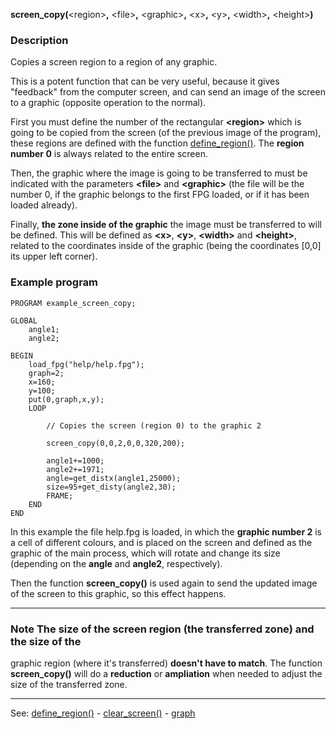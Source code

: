 **screen_copy(**&lt;region&gt;**,** &lt;file&gt;**,** &lt;graphic&gt;**,** &lt;x&gt;**,** &lt;y&gt;**,** &lt;width&gt;**,** &lt;height&gt;**)**

### Description

Copies a screen region to a region of any graphic.

This is a potent function that can be very useful, because it gives
&quot;feedback&quot; from the computer screen, and can send an image of the screen to a graphic
(opposite operation to the normal).

First you must define the number of the rectangular **&lt;region&gt;** which is going to be
copied from the screen (of the previous image of the program), these regions are defined
with the function [define_region()](define_region().md). The **region number 0** is always related to
the entire screen.

Then, the graphic where the image is going to be transferred to must be indicated 
with the parameters **&lt;file&gt;** and **&lt;graphic&gt;** (the file will be the number 0, if the
graphic belongs to the first FPG loaded, or if it has been loaded already).

Finally,  **the zone inside of the graphic** the image must be transferred to will be defined.
This will be defined as **&lt;x&gt;**, **&lt;y&gt;**, **&lt;width&gt;** and **&lt;height&gt;**, related
to the coordinates inside of the graphic (being the coordinates [0,0] its upper left
corner).

### Example program
```
PROGRAM example_screen_copy;

GLOBAL
    angle1;
    angle2;

BEGIN
    load_fpg("help/help.fpg");
    graph=2;
    x=160;
    y=100;
    put(0,graph,x,y);
    LOOP

        // Copies the screen (region 0) to the graphic 2

        screen_copy(0,0,2,0,0,320,200);

        angle1+=1000;
        angle2+=1971;
        angle=get_distx(angle1,25000);
        size=95+get_disty(angle2,30);
        FRAME;
    END
END
```


In this example the file help.fpg is loaded, in which the **graphic number 2** is
a cell of different colours, and is placed on the screen and defined as the graphic
of the main process, which will rotate and change its size
(depending on the **angle** and **angle2**, respectively).

Then the function **screen_copy()** is used again to send the updated
image of the screen to this graphic, so this effect happens.

---------------------------------------


### Note The **size** of the screen region (the transferred zone) and the size of the
graphic region (where it's transferred) **doesn't have to match**. The function
**screen_copy()** will do a **reduction** or **ampliation** when needed to adjust
the size of the transferred zone.

---------------------------------------
See: [define_region()](define_region().md) - [clear_screen()](clear_screen().md) - [graph](local_graph.md)

